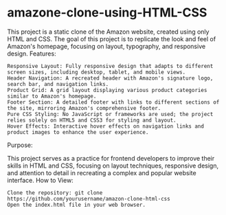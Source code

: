 # amazone-clone-using-HTML-CSS
This project is a static clone of the Amazon website, created using only HTML and CSS. The goal of this project is to replicate the look and feel of Amazon's homepage, focusing on layout, typography, and responsive design.
Features:

    Responsive Layout: Fully responsive design that adapts to different screen sizes, including desktop, tablet, and mobile views.
    Header Navigation: A recreated header with Amazon's signature logo, search bar, and navigation links.
    Product Grid: A grid layout displaying various product categories similar to Amazon's homepage.
    Footer Section: A detailed footer with links to different sections of the site, mirroring Amazon's comprehensive footer.
    Pure CSS Styling: No JavaScript or frameworks are used; the project relies solely on HTML5 and CSS3 for styling and layout.
    Hover Effects: Interactive hover effects on navigation links and product images to enhance the user experience.

Purpose:

This project serves as a practice for frontend developers to improve their skills in HTML and CSS, focusing on layout techniques, responsive design, and attention to detail in recreating a complex and popular website interface.
How to View:

    Clone the repository: git clone https://github.com/yourusername/amazon-clone-html-css
    Open the index.html file in your web browser.
